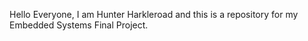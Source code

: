 Hello Everyone, I am Hunter Harkleroad and this is a repository for my Embedded Systems Final Project.
